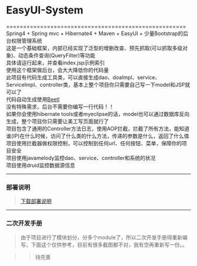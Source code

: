 # EasyUI-System

=====================================================
Spring4 + Spring mvc + Hibernate4 + Maven + EasyUI + 少量Bootstrap的后台权限管理系统<br/>
这是一个基础框架，内部已经实现了泛型的增删改查、预先抓取(可以抓取多级对象)、动态条件查询(QueryFilter)等功能<br/>
具体请运行起来，并查看index.jsp示例索引<br/>
使用这个框架做后台，会大大降低你的代码量<br/>
此项目有代码生成工具类，可以直接生成dao、doaImpl、service、ServiceImpl、controller类，基本上整个项目你只需要自己写一下model和JSP就可以了<br/>
代码自动生成使用[Beetl](http://ibeetl.com/community/?/explore/)<br/>
没有特殊需求，后台不需要你编写一行代码！！<br/>
如果你会使用hibernate tools或者myeclipse的话，model也可以通过数据库反向生成，整个项目你只需要让美工写页面就行了<br/>
项目包含了通用的Controller方法日志，使用AOP拦截，拦截了所有方法，能知道谁(IP)在什么时候，访问了什么类的什么方法，传递的参数是什么，返回了什么值<br/>
项目使用拦截器做权限控制，可以控制到任何url、任何按钮、菜单，保障你的项目安全<br/>
项目使用javamelody监控dao、service、controller和系统的状况<br/>
项目使用druid监控数据源信息<br/>

------------------------------------------------------
  
### 部署说明

> [下载部署说明](http://git.oschina.net/sphsyv/sypro/blob/master/DeploymentInstructions.docx)<br/>

--------------------------------------------------------
### 二次开发手册

> 由于项目进行了模块划分，分多个module了，所以二次开发手册得重新编写，下面这个仅供参考，目前有很多截图都不对，我有空再重新写一份。。

>> 待完善<br/>
  

